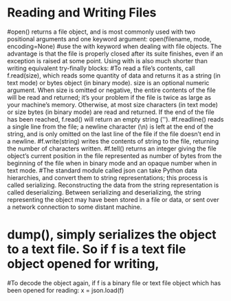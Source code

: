# Reading and Writing Files
#open() returns a file object, and is most commonly used with two positional arguments and one keyword argument: open(filename, mode, encoding=None)
#use the with keyword when dealing with file objects. The advantage is that the file is properly closed after its suite finishes, even if an exception is raised at some point. Using with is also much shorter than writing equivalent try-finally blocks:
#To read a file’s contents, call f.read(size), which reads some quantity of data and returns it as a string (in text mode) or bytes object (in binary mode). size is an optional numeric argument. When size is omitted or negative, the entire contents of the file will be read and returned; it’s your problem if the file is twice as large as your machine’s memory. Otherwise, at most size characters (in text mode) or size bytes (in binary mode) are read and returned. If the end of the file has been reached, f.read() will return an empty string ('').
#f.readline() reads a single line from the file; a newline character (\n) is left at the end of the string, and is only omitted on the last line of the file if the file doesn’t end in a newline. 
#f.write(string) writes the contents of string to the file, returning the number of characters written.
#f.tell() returns an integer giving the file object’s current position in the file represented as number of bytes from the beginning of the file when in binary mode and an opaque number when in text mode.
#The standard module called json can take Python data hierarchies, and convert them to string representations; this process is called serializing. Reconstructing the data from the string representation is called deserializing. Between serializing and deserializing, the string representing the object may have been stored in a file or data, or sent over a network connection to some distant machine.
# dump(), simply serializes the object to a text file. So if f is a text file object opened for writing, 
#To decode the object again, if f is a binary file or text file object which has been opened for reading: x = json.load(f)

